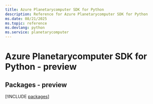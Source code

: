 ```yaml
---
title: Azure Planetarycomputer SDK for Python
description: Reference for Azure Planetarycomputer SDK for Python
ms.date: 08/21/2025
ms.topic: reference
ms.devlang: python
ms.service: planetarycomputer
---
```

# Azure Planetarycomputer SDK for Python - preview
## Packages - preview
[!INCLUDE [packages](planetarycomputer-index.md)]
